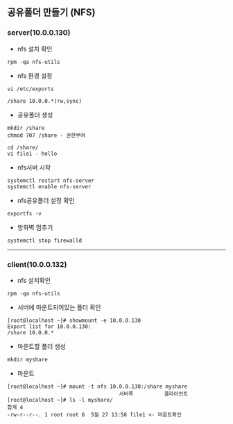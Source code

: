 ## 공유폴더 만들기 (NFS)

### server(10.0.0.130)

- nfs 설치 확인

```shell
rpm -qa nfs-utils
```

- nfs 환경 설정

````
vi /etc/exports

/share 10.0.0.*(rw,sync)
````

- 공유폴더 생성

```
mkdir /share
chmod 707 /share - 권한부여

cd /share/
vi file1 - hello
```

- nfs서버 시작

```
systemctl restart nfs-server
systemctl enable nfs-server
```

- nfs공유폴더 설정 확인

```
exportfs -v 
```

- 방화벽 멈추기

```
systemctl stop firewalld
```

--------

### client(10.0.0.132)

- nfs 설치확인

```
rpm -qa nfs-utils
```

- 서버에 마운트되어있는 폴더 확인

```
[root@localhost ~]# showmount -e 10.0.0.130
Export list for 10.0.0.130:
/share 10.0.0.*
```

- 마운트할 폴더 생성

```
mkdir myshare
```

- 마운트

```
[root@localhost ~]# mount -t nfs 10.0.0.130:/share myshare
									서버쪽          클라이언트
[root@localhost ~]# ls -l myshare/
합계 4
-rw-r--r--. 1 root root 6  5월 27 13:58 file1 <- 마운트확인
```





